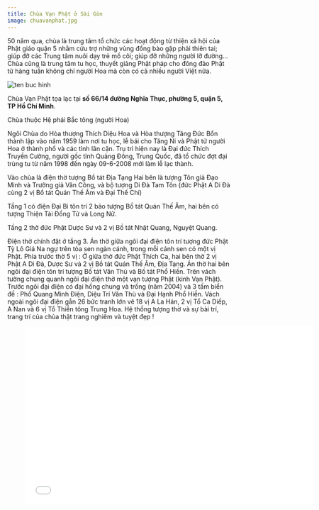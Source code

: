 ```yaml
---
title: Chùa Vạn Phật ở Sài Gòn
image: chuavanphat.jpg
---
```


 50 năm qua, chùa là trung tâm tổ chức các hoạt động từ thiện xã hội của Phật giáo quận 5 nhằm cứu trợ những vùng đồng bào gặp phải thiên tai; giúp đỡ các Trung tâm nuôi dạy trẻ mồ côi; giúp đỡ những người lỡ đường... Chùa cũng là trung tâm tu học, thuyết giảng Phật pháp cho đông đảo Phật tử hàng tuần không chỉ người Hoa mà còn có cả nhiều người Việt nữa.    

 ![ten buc hinh](http://giacngo.vn/UserImages/1/2009/08/11/chuavanphatq5_01.jpg "ten buc hinh")

 Chùa Vạn Phật tọa lạc tại **số 66/14 đường Nghĩa Thục, phường 5, quận 5, TP Hồ Chí Minh**.

Chùa thuộc Hệ phái Bắc tông (người Hoa)

Ngôi Chùa do Hòa thượng Thích Diệu Hoa và Hòa thượng Tăng Đức Bổn thành lập vào năm 1959 làm nơi tu học, lễ bái cho Tăng Ni và Phật tử người Hoa ở thành phố và các tỉnh lân cận. Trụ trì hiện nay là Đại đức Thích Truyền Cường, người gốc tỉnh Quảng Đông, Trung Quốc, đã tổ chức đợt đại trùng tu từ năm 1998 đến ngày 09-6-2008 mới làm lễ lạc thành.

Vào chùa là điện thờ tượng Bồ tát Địa Tạng Hai bên là tượng Tôn giả Đạo Minh và Trưởng giả Văn Công, và bộ tượng Di Đà Tam Tôn (đức Phật A Di Đà cùng 2 vị Bồ tát Quán Thế Âm và Đại Thế Chí) 

Tầng 1 có điện Đại Bi tôn trí 2 bảo tượng Bồ tát Quán Thế Âm, hai bên có tượng Thiện Tài Đồng Tử và Long Nữ. 

Tầng 2 thờ đức Phật Dược Sư và 2 vị Bồ tát Nhật Quang, Nguyệt Quang. 

Điện thờ chính đặt ở tầng 3. Án thờ giữa ngôi đại điện tôn trí tượng đức Phật Tỳ Lô Giá Na ngự trên tòa sen ngàn cánh, trong mỗi cánh sen có một vị Phật. Phía trước thờ 5 vị : Ở giữa thờ đức Phật Thích Ca, hai bên thờ 2 vị Phật A Di Đà, Dược Sư và 2 vị Bồ tát Quán Thế Âm, Địa Tạng. Án thờ hai bên ngôi đại điện tôn trí tượng Bồ tát Văn Thù và Bồ tát Phổ Hiền. Trên vách tường chung quanh ngôi đại điện thờ một vạn tượng Phật (kinh Vạn Phật). Trước ngôi đại điện có đại hồng chung và trống (năm 2004) và 3 tấm biển đề : Phổ Quang Minh Điện, Diệu Trí Văn Thù và Đại Hạnh Phổ Hiền. Vách ngoài ngôi đại điện gắn 26 bức tranh lớn vẽ 18 vị A La Hán, 2 vị Tổ Ca Diếp, A Nan và 6 vị Tổ Thiền tông Trung Hoa. Hệ thống tượng thờ và sự bài trí, trang trí của chùa thật trang nghiêm và tuyệt đẹp !

<figure><iframe width="650" height="400" src="//www.youtube-nocookie.com/embed/DzXiM2gWcy0" frameborder="0" allowfullscreen></iframe></figure>
